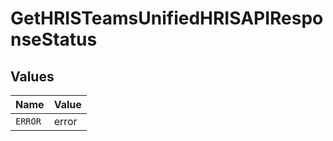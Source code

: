 # GetHRISTeamsUnifiedHRISAPIResponseStatus


## Values

| Name    | Value   |
| ------- | ------- |
| `ERROR` | error   |